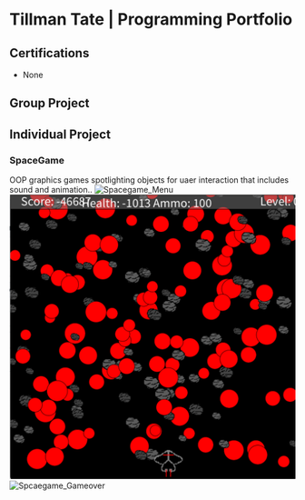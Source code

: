 # Tillman Tate | Programming Portfolio

## Certifications
* None

## Group Project

## Individual Project

### SpaceGame
OOP graphics games spotlighting objects for uaer interaction that includes sound and animation..
![Spacegame_Menu]()
![Spcacegame_ Gameplay](https://github.com/DONALD-DUNK/programming1/blob/main/images/SpaceGame.png?raw=true)
![Spcaegame_Gameover]()

